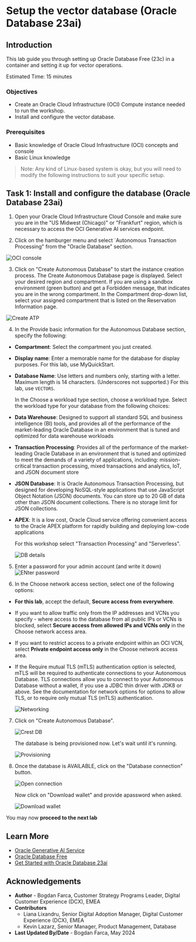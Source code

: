 # Setup the vector database (Oracle Database 23ai)

## Introduction

This lab guide you through setting up Oracle Database Free (23c) in a container and setting it up for vector operations.

Estimated Time: 15 minutes

### Objectives

* Create an Oracle Cloud Infrastructure (OCI) Compute instance needed to run the workshop.
* Install and configure the vector database.

### Prerequisites

* Basic knowledge of Oracle Cloud Infrastructure (OCI) concepts and console
* Basic Linux knowledge

> Note: Any kind of Linux-based system is okay, but you will need to modify the following instructions to suit your specific setup.

## Task 1: Install and configure the database (Oracle Database 23ai)

1. Open your Oracle Cloud Infrastructure Cloud Console and make sure you are in the "US Midwest (Chicago)" or "Frankfurt" region, which is necessary to access the OCI Generative AI services endpoint.

2. Click on the hamburger menu and select `Autonomous Transaction Processing" from the "Oracle Database" section.

 ![OCI console](images/image1.png)

3. Click on "Create Autonomous Database" to start the instance creation process. The Create Autonomous Database page is displayed. Select your desired region and compartment. If you are using a sandbox environment (green button) and get a Forbidden message, that indicates you are in the wrong compartment. In the Compartment drop-down list, select your assigned compartment that is listed on the Reservation Information page.

 ![Create ATP](images/image2.png)

4. In the Provide basic information for the Autonomous Database section, specify the following:

- **Compartment**: Select the compartment you just created.
- **Display name**: Enter a memorable name for the database for display purposes. For this lab, use MyQuickStart.
- **Database Name**: Use letters and numbers only, starting with a letter. Maximum length is 14 characters. (Underscores not supported.) For this lab, use `VECTORS`.

   In the Choose a workload type section, choose a workload type. Select the workload type for your database from the following choices:

- **Data Warehouse**: Designed to support all standard SQL and business intelligence (BI) tools, and provides all of the performance of the market-leading Oracle Database in an environment that is tuned and optimized for data warehouse workloads
- **Transaction Processing**: Provides all of the performance of the market-leading Oracle Database in an environment that is tuned and optimized to meet the demands of a variety of applications, including: mission-critical transaction processing, mixed transactions and analytics, IoT, and JSON document store
- **JSON Database**: It is Oracle Autonomous Transaction Processing, but designed for developing NoSQL-style applications that use JavaScript Object Notation (JSON) documents. You can store up to 20 GB of data other than JSON document collections. There is no storage limit for JSON collections.
- **APEX**: It is a low cost, Oracle Cloud service offering convenient access to the Oracle APEX platform for rapidly building and deploying low-code applications

   For this workshop select "Transaction Processing" and "Serverless".

   ![DB details](images/image3.png)

5. Enter a password for your admin account (and write it down)
![ENter password](images/images4.png)

6. In the Choose network access section, select one of the following options:
- **For this lab**, accept the default, **Secure access from everywhere**.
- If you want to allow traffic only from the IP addresses and VCNs you specify - where access to the database from all public IPs or VCNs is blocked, select **Secure access from allowed IPs and VCNs only** in the Choose network access area.
- If you want to restrict access to a private endpoint within an OCI VCN, select **Private endpoint access only** in the Choose network access area.
- If the Require mutual TLS (mTLS) authentication option is selected, mTLS will be required to authenticate connections to your Autonomous Database. TLS connections allow you to connect to your Autonomous Database without a wallet, if you use a JDBC thin driver with JDK8 or above. See the documentation for network options for options to allow TLS, or to require only mutual TLS (mTLS) authentication.

   ![Networking](images/images5.png)

7. Click on "Create Autonomous Database".

   ![Crest DB](images/images6.png)

   The database is being provisioned now. Let's wait until it's running.

   ![Provisioning](images/images7.png)

8. Once the database is AVAILABLE, click on the "Database connection" button.

   ![Open connection](images/images8.png)

   Now click on "Download wallet" and provide apassword when asked.

   ![Download wallet](images/image9.png)

You may now **proceed to the next lab**

## Learn More
* [Oracle Generative AI Service](https://www.oracle.com/artificial-intelligence/generative-ai/generative-ai-service/)
* [Oracle Database Free](https://www.oracle.com/database/free/)
* [Get Started with Oracle Database 23ai](https://www.oracle.com/ro/database/free/get-started/)

## Acknowledgements
* **Author** - Bogdan Farca, Customer Strategy Programs Leader, Digital Customer Experience (DCX), EMEA
* **Contributors** 
   - Liana Lixandru, Senior Digital Adoption Manager, Digital Customer Experience (DCX), EMEA
   - Kevin Lazarz, Senior Manager, Product Management, Database
* **Last Updated By/Date** -  Bogdan Farca, May 2024